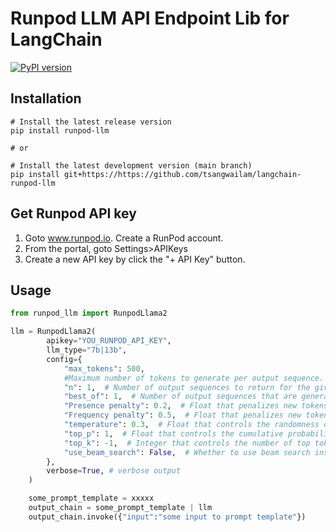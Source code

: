 # Runpod LLM API Endpoint Lib for LangChain
[![PyPI version](https://badge.fury.io/py/langchain-runpod-llm.svg)](https://badge.fury.io/py/langchain-runpod-llm)

## Installation

```
# Install the latest release version
pip install runpod-llm

# or

# Install the latest development version (main branch)
pip install git+https://https://github.com/tsangwailam/langchain-runpod-llm
```

## Get Runpod API key

1. Goto www.runpod.io. Create a RunPod account.
2. From the portal, goto Settings>APIKeys
3. Create a new API key by click the "+ API Key" button.

## Usage

```python
from runpod_llm import RunpodLlama2

llm = RunpodLlama2(
        apikey="YOU_RUNPOD_API_KEY",
        llm_type="7b|13b",
        config={
            "max_tokens": 500, 
            #Maximum number of tokens to generate per output sequence.
            "n": 1,  # Number of output sequences to return for the given prompt.
            "best_of": 1,  # Number of output sequences that are generated from the prompt. From these best_of sequences, the top n sequences are returned. best_of must be greater than or equal to n. This is treated as the beam width when use_beam_search is True. By default, best_of is set to n.
            "Presence penalty": 0.2,  # Float that penalizes new tokens based on whether they appear in the generated text so far. Values > 0 encourage the model to use new tokens, while values < 0 encourage the model to repeat tokens.
            "Frequency penalty": 0.5,  # Float that penalizes new tokens based on their frequency in the generated text so far. Values > 0 encourage the model to use new tokens, while values < 0 encourage the model to repeat tokens.
            "temperature": 0.3,  # Float that controls the randomness of the sampling. Lower values make the model more deterministic, while higher values make the model more random. Zero means greedy sampling.
            "top_p": 1,  # Float that controls the cumulative probability of the top tokens to consider. Must be in (0, 1]. Set to 1 to consider all tokens.
            "top_k": -1,  # Integer that controls the number of top tokens to consider. Set to -1 to consider all tokens.
            "use_beam_search": False,  # Whether to use beam search instead of sampling.
        },
        verbose=True, # verbose output
    )

    some_prompt_template = xxxxx
    output_chain = some_prompt_template | llm
    output_chain.invoke({"input":"some input to prompt template"})
```